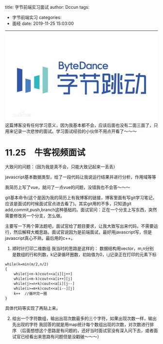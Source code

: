 title: 字节前端实习面试
author: Dccun
tags:
  - 字节前端实习
categories:
  - 面经
date: 2019-11-25 15:03:00
---
![upload successful](/images/pasted-74.png)
这篇博客没有任何学习意义，因为我基本都不会，应该后面也没有二面三面了，只用来记录一次悲惨的面试。学习面试经验的小伙伴不用点开看了～～～

<!--more-->

#  11.25　牛客视频面试

大致问的问题：（因为我是真不会，只能大致记起来一丢丢）

javascript基本数据类型，给了一段代码让我说运行结果并进行分析，作用域等等

我简历上写了vue，就问了一点vue的问题，没错我也不会答～～～

git基本命令(这个是因为我的简历上有我博客的链接，博客里面有写git学习笔记，应该是面试的时候面试官点进去看了)。其实git用的不多，只知道git add,commit,push,branch这种基础的。面试官问：正在一个分支上写东西，突然需要修改另一个分支，怎么做。

主要写一下两个算法题吧，面试官给了题目要求，让我大致写出来代码，不需要运行，然后解释大概思路。面试官说因为是前端面试，最好用javascript写，但是javascript真心不熟，最后用的c++。

1. 顺时针打印二维数组
我当时的思路是这样的：
数据结构用vector，m,n分别是数组的行和列数，k记录循环圈数，初始值为0，i,j记录正在打印的元素下标
```
while(k=min(m/2,n/2)
{
	while(j<n-k)cout<<a[i][j++]
    while(i<m-k)cout<<a[i++][j]
    while(j>=n+k)cout<<a[i][j--]
    while(i>=m+k)cout<<a[i--][j]
    k++  //循环完一圈
}
```
具体代码等实现了再贴上来。

2. 给出一个字符数组，输出出现次数最多的三个字符，如果出现次数一样，输出先出现的字符
我回答的就是用map统计每个数组出现的次数，对次数进行排序
（后面想想这个思路是有问题的，还好当时面试官没有深入问下去，或者面试官已经看出来思路有问题但是没戳破～～～）
